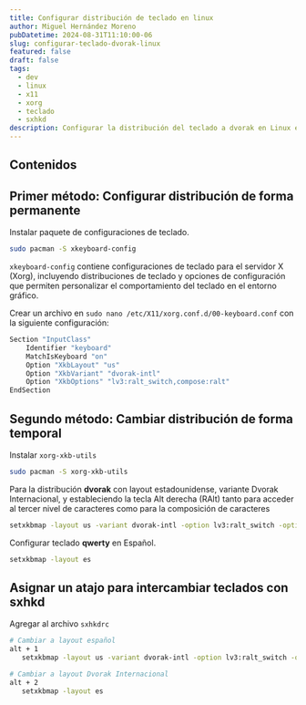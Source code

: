 ```yaml
---
title: Configurar distribución de teclado en linux
author: Miguel Hernández Moreno
pubDatetime: 2024-08-31T11:10:00-06
slug: configurar-teclado-dvorak-linux
featured: false
draft: false
tags:
  - dev
  - linux
  - x11
  - xorg
  - teclado
  - sxhkd
description: Configurar la distribución del teclado a dvorak en Linux en gestores de ventanas basados en x11
---
```


## Contenidos

## Primer método: Configurar distribución de forma permanente

Instalar paquete de configuraciones de teclado.

```bash
sudo pacman -S xkeyboard-config
```

`xkeyboard-config` contiene configuraciones de teclado para el servidor X (Xorg), incluyendo distribuciones de teclado y opciones de configuración que permiten personalizar el comportamiento del teclado en el entorno gráfico.

Crear un archivo en `sudo nano /etc/X11/xorg.conf.d/00-keyboard.conf` con la siguiente configuración:

```bash
Section "InputClass"
    Identifier "keyboard"
    MatchIsKeyboard "on"
    Option "XkbLayout" "us"
    Option "XkbVariant" "dvorak-intl"
    Option "XkbOptions" "lv3:ralt_switch,compose:ralt"
EndSection
```

## Segundo método: Cambiar distribución de forma temporal

Instalar `xorg-xkb-utils`

```bash 
sudo pacman -S xorg-xkb-utils
```

Para la distribución **dvorak** con layout estadounidense, variante Dvorak Internacional, y estableciendo la tecla Alt derecha (RAlt) tanto para acceder al tercer nivel de caracteres como para la composición de caracteres

```bash 
setxkbmap -layout us -variant dvorak-intl -option lv3:ralt_switch -option compose:ralt
```

Configurar teclado **qwerty** en Español.

```bash 
setxkbmap -layout es
```

## Asignar un atajo para intercambiar teclados con sxhkd

Agregar al archivo `sxhkdrc`

```bash 
# Cambiar a layout español
alt + 1
   setxkbmap -layout us -variant dvorak-intl -option lv3:ralt_switch -option compose:ralt

# Cambiar a layout Dvorak Internacional
alt + 2
   setxkbmap -layout es
```
